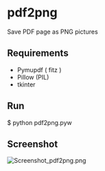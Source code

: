 # pdf2png
Save PDF page as PNG pictures

## Requirements

 * Pymupdf ( fitz )
 * Pillow (PIL)
 * tkinter

## Run

 $ python pdf2png.pyw
 
## Screenshot

![Screenshot_pdf2png.png](https://s2.loli.net/2022/05/24/yaGLSu1b7BqxoOU.png)
